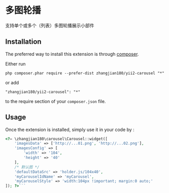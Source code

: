 多图轮播
====
支持单个或多个（列表）多图轮播展示小部件

Installation
------------

The preferred way to install this extension is through [composer](http://getcomposer.org/download/).

Either run

```
php composer.phar require --prefer-dist zhangjian180/yii2-carousel "*"
```

or add

```
"zhangjian180/yii2-carousel": "*"
```

to the require section of your `composer.json` file.


Usage
-----

Once the extension is installed, simply use it in your code by  :

```php
<?= \zhangjian180\carousel\Carousel::widget([
    'imagesData' => ['http://...01.png', 'http://...02.png'],
    'imagesConfig' => [
        'width' => '104',
        'height' => '40'
    ],
    /* 默认图 */
    'defaultDataSrc' => 'holder.js/104x40',
    'myCarouselIdName' => 'myCarousel',
    'myCarouselStyle' => 'width:104px !important; margin:0 auto;'
]); ?>```